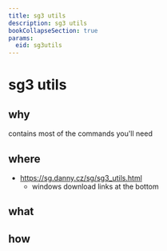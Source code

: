 ```yaml
---
title: sg3 utils
description: sg3 utils
bookCollapseSection: true
params:
  eid: sg3utils
---
```


# sg3 utils

## why
contains most of the commands you'll need

## where
* https://sg.danny.cz/sg/sg3_utils.html
  * windows download links at the bottom

## what

## how
